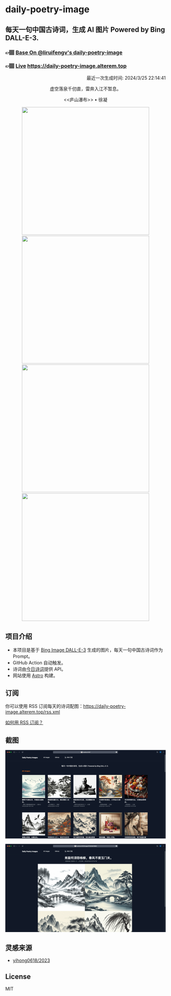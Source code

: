 
# daily-poetry-image

## 每天一句中国古诗词，生成 AI 图片 Powered by Bing DALL-E-3.

### 👉🏽 [Base On @liruifengv's daily-poetry-image](https://github.com/liruifengv/daily-poetry-image)

### 👉🏽 [Live](https://daily-poetry-image.alterem.top/) https://daily-poetry-image.alterem.top

<p align="right">
  最近一次生成时间: 2024/3/25 22:14:41
</p>
<p align="center">
虚空落泉千仞直，雷奔入江不暂息。
</p>
<p align="center">
<<庐山瀑布>> • 徐凝
</p>
<p align="center">
<img src="https://tse3.mm.bing.net/th/id/OIG4.IniqS1XVnZ6PiHQf8Xj2" height="400" width="400" />
<img src="https://tse3.mm.bing.net/th/id/OIG4.p.sdl4kj1CzUNWTi5qUw" height="400" width="400" />
<img src="https://tse4.mm.bing.net/th/id/OIG4.rs9RPudoCqXHtB59nn.N" height="400" width="400" />
<img src="https://tse4.mm.bing.net/th/id/OIG4.ReYGEHHvvb4HYCFlPyRO" height="400" width="400" />
</p>

## 项目介绍

-   本项目是基于 [Bing Image DALL-E-3](https://www.bing.com/images/create) 生成的图片，每天一句中国古诗词作为 Prompt。
-   GitHub Action 自动触发。
-   诗词由[今日诗词](https://www.jinrishici.com/)提供 API。
-   网站使用 [Astro](https://astro.build) 构建。

## 订阅

你可以使用 RSS 订阅每天的诗词配图：https://daily-poetry-image.alterem.top/rss.xml

[如何用 RSS 订阅？](https://zhuanlan.zhihu.com/p/55026716)

## 截图

![图片列表](./screenshots/Snipaste_2023-12-28_21-00-26.png)

![图片详情](./screenshots/Snipaste_2023-12-28_21-00-53.png)

## 灵感来源

-   [yihong0618/2023](https://github.com/yihong0618/2023)

## License

MIT
